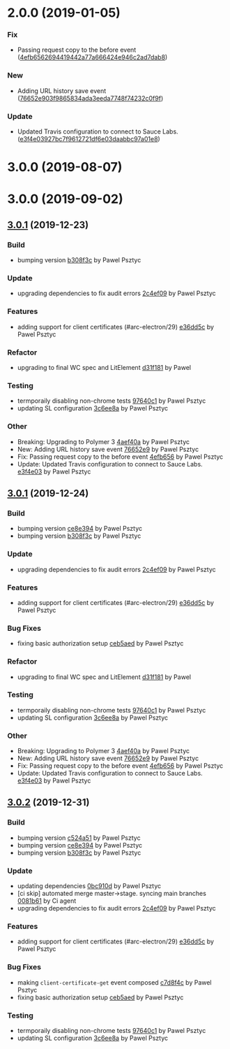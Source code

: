 <a name="2.0.0"></a>
# 2.0.0 (2019-01-05)


### Fix

* Passing request copy to the before event ([4efb6562694419442a77a666424e946c2ad7dab8](https://github.com/advanced-rest-client/arc-request-logic/commit/4efb6562694419442a77a666424e946c2ad7dab8))

### New

* Adding URL history save event ([76652e903f9865834ada3eeda7748f74232c0f9f](https://github.com/advanced-rest-client/arc-request-logic/commit/76652e903f9865834ada3eeda7748f74232c0f9f))

### Update

* Updated Travis configuration to connect to Sauce Labs. ([e3f4e03927bc7f9612721df6e03daabbc97a01e8](https://github.com/advanced-rest-client/arc-request-logic/commit/e3f4e03927bc7f9612721df6e03daabbc97a01e8))



# 3.0.0 (2019-08-07)



# 3.0.0 (2019-09-02)



<a name="3.0.1"></a>
## [3.0.1](https://github.com/advanced-rest-client/arc-request-logic/compare/2.0.0...3.0.1) (2019-12-23)

### Build

* bumping version [b308f3c](https://github.com/advanced-rest-client/arc-request-logic/commit/b308f3ca8a87811d208975ddb57314b47e32e04e) by Pawel Psztyc


### Update

* upgrading dependencies to fix audit errors [2c4ef09](https://github.com/advanced-rest-client/arc-request-logic/commit/2c4ef091d4384d6b3a25ccfe2618181a19c19e12) by Pawel Psztyc


### Features

* adding support for client certificates (#arc-electron/29) [e36dd5c](https://github.com/advanced-rest-client/arc-request-logic/commit/e36dd5c381eb2cc36bba5f9925a0cdd7fb100b6b) by Pawel Psztyc


### Refactor

* upgrading to final WC spec and LitElement [d31f181](https://github.com/advanced-rest-client/arc-request-logic/commit/d31f1817b698d6bf07a01dfb10c8bca3733ac29e) by Pawel


### Testing

* termporaily disabling non-chrome tests [97640c1](https://github.com/advanced-rest-client/arc-request-logic/commit/97640c1b169a59bb7c29af9f93d74e728a4de34c) by Pawel Psztyc
* updating SL configuration [3c6ee8a](https://github.com/advanced-rest-client/arc-request-logic/commit/3c6ee8a7d7b54546586021f4943d80c250f0d09f) by Pawel Psztyc


### Other

* Breaking: Upgrading to Polymer 3
 [4aef40a](https://github.com/advanced-rest-client/arc-request-logic/commit/4aef40a6e2c6867f284fe8924b6d874d6a9ceef3) by Pawel Psztyc
* New: Adding URL history save event
 [76652e9](https://github.com/advanced-rest-client/arc-request-logic/commit/76652e903f9865834ada3eeda7748f74232c0f9f) by Pawel Psztyc
* Fix: Passing request copy to the before event
 [4efb656](https://github.com/advanced-rest-client/arc-request-logic/commit/4efb6562694419442a77a666424e946c2ad7dab8) by Pawel Psztyc
* Update: Updated Travis configuration to connect to Sauce Labs.
 [e3f4e03](https://github.com/advanced-rest-client/arc-request-logic/commit/e3f4e03927bc7f9612721df6e03daabbc97a01e8) by Pawel Psztyc


<a name="3.0.1"></a>
## [3.0.1](https://github.com/advanced-rest-client/arc-request-logic/compare/3.0.0...3.0.1) (2019-12-24)

### Build

* bumping version [ce8e394](https://github.com/advanced-rest-client/arc-request-logic/commit/ce8e394cd4fe08e2cc59fa5e42bf4d4671b64e47) by Pawel Psztyc
* bumping version [b308f3c](https://github.com/advanced-rest-client/arc-request-logic/commit/b308f3ca8a87811d208975ddb57314b47e32e04e) by Pawel Psztyc


### Update

* upgrading dependencies to fix audit errors [2c4ef09](https://github.com/advanced-rest-client/arc-request-logic/commit/2c4ef091d4384d6b3a25ccfe2618181a19c19e12) by Pawel Psztyc


### Features

* adding support for client certificates (#arc-electron/29) [e36dd5c](https://github.com/advanced-rest-client/arc-request-logic/commit/e36dd5c381eb2cc36bba5f9925a0cdd7fb100b6b) by Pawel Psztyc


### Bug Fixes

* fixing basic authorization setup [ceb5aed](https://github.com/advanced-rest-client/arc-request-logic/commit/ceb5aeda5faaa24965a91ba348a7b781bc0b658f) by Pawel Psztyc


### Refactor

* upgrading to final WC spec and LitElement [d31f181](https://github.com/advanced-rest-client/arc-request-logic/commit/d31f1817b698d6bf07a01dfb10c8bca3733ac29e) by Pawel


### Testing

* termporaily disabling non-chrome tests [97640c1](https://github.com/advanced-rest-client/arc-request-logic/commit/97640c1b169a59bb7c29af9f93d74e728a4de34c) by Pawel Psztyc
* updating SL configuration [3c6ee8a](https://github.com/advanced-rest-client/arc-request-logic/commit/3c6ee8a7d7b54546586021f4943d80c250f0d09f) by Pawel Psztyc


### Other

* Breaking: Upgrading to Polymer 3
 [4aef40a](https://github.com/advanced-rest-client/arc-request-logic/commit/4aef40a6e2c6867f284fe8924b6d874d6a9ceef3) by Pawel Psztyc
* New: Adding URL history save event
 [76652e9](https://github.com/advanced-rest-client/arc-request-logic/commit/76652e903f9865834ada3eeda7748f74232c0f9f) by Pawel Psztyc
* Fix: Passing request copy to the before event
 [4efb656](https://github.com/advanced-rest-client/arc-request-logic/commit/4efb6562694419442a77a666424e946c2ad7dab8) by Pawel Psztyc
* Update: Updated Travis configuration to connect to Sauce Labs.
 [e3f4e03](https://github.com/advanced-rest-client/arc-request-logic/commit/e3f4e03927bc7f9612721df6e03daabbc97a01e8) by Pawel Psztyc


<a name="3.0.2"></a>
## [3.0.2](https://github.com/advanced-rest-client/arc-request-logic/compare/3.0.0...3.0.2) (2019-12-31)

### Build

* bumping version [c524a51](https://github.com/advanced-rest-client/arc-request-logic/commit/c524a517d98490737c15b327a95dd90fab646f07) by Pawel Psztyc
* bumping version [ce8e394](https://github.com/advanced-rest-client/arc-request-logic/commit/ce8e394cd4fe08e2cc59fa5e42bf4d4671b64e47) by Pawel Psztyc
* bumping version [b308f3c](https://github.com/advanced-rest-client/arc-request-logic/commit/b308f3ca8a87811d208975ddb57314b47e32e04e) by Pawel Psztyc


### Update

* updating dependencies [0bc910d](https://github.com/advanced-rest-client/arc-request-logic/commit/0bc910dd415a0bdab464bfaf7468a2bc0233daee) by Pawel Psztyc
* [ci skip] automated merge master->stage. syncing main branches [0081b61](https://github.com/advanced-rest-client/arc-request-logic/commit/0081b6165ff385c58ceeb6b9ce621f0bf95f7cb4) by Ci agent
* upgrading dependencies to fix audit errors [2c4ef09](https://github.com/advanced-rest-client/arc-request-logic/commit/2c4ef091d4384d6b3a25ccfe2618181a19c19e12) by Pawel Psztyc


### Features

* adding support for client certificates (#arc-electron/29) [e36dd5c](https://github.com/advanced-rest-client/arc-request-logic/commit/e36dd5c381eb2cc36bba5f9925a0cdd7fb100b6b) by Pawel Psztyc


### Bug Fixes

* making `client-certificate-get` event composed [c7d8f4c](https://github.com/advanced-rest-client/arc-request-logic/commit/c7d8f4c05977e02806f8bc486de153e8eb0187f0) by Pawel Psztyc
* fixing basic authorization setup [ceb5aed](https://github.com/advanced-rest-client/arc-request-logic/commit/ceb5aeda5faaa24965a91ba348a7b781bc0b658f) by Pawel Psztyc


### Testing

* termporaily disabling non-chrome tests [97640c1](https://github.com/advanced-rest-client/arc-request-logic/commit/97640c1b169a59bb7c29af9f93d74e728a4de34c) by Pawel Psztyc
* updating SL configuration [3c6ee8a](https://github.com/advanced-rest-client/arc-request-logic/commit/3c6ee8a7d7b54546586021f4943d80c250f0d09f) by Pawel Psztyc



